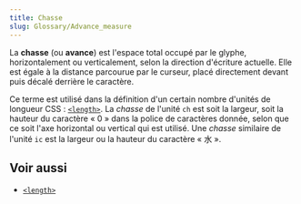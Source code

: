 ```yaml
---
title: Chasse
slug: Glossary/Advance_measure
---
```


La **chasse** (ou **avance**) est l'espace total occupé par le glyphe, horizontalement ou verticalement, selon la direction d'écriture actuelle. Elle est égale à la distance parcourue par le curseur, placé directement devant puis décalé derrière le caractère.

Ce terme est utilisé dans la définition d'un certain nombre d'unités de longueur CSS&nbsp;: [`<length>`](/fr/docs/Web/CSS/length). La _chasse_ de l'unité `ch` est soit la largeur, soit la hauteur du caractère «&nbsp;0&nbsp;» dans la police de caractères donnée, selon que ce soit l'axe horizontal ou vertical qui est utilisé. Une _chasse_ similaire de l'unité `ic` est la largeur ou la hauteur du caractère «&nbsp;水&nbsp;».

## Voir aussi

- [`<length>`](/fr/docs/Web/CSS/length)
